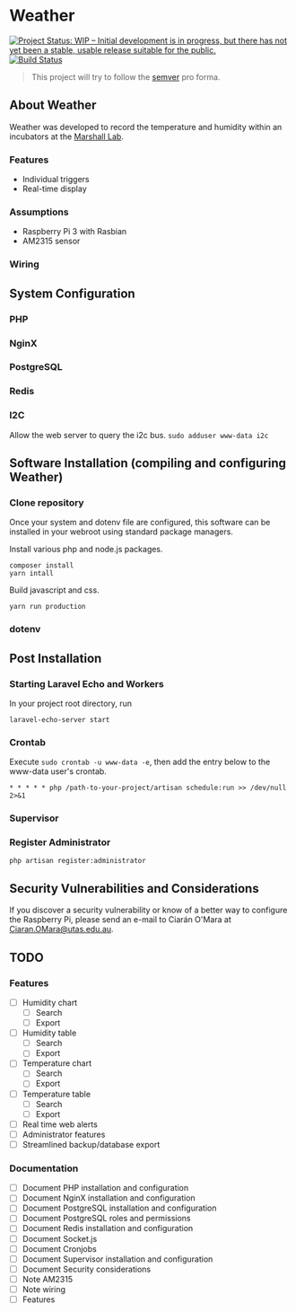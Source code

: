 # Weather
[![Project Status: WIP – Initial development is in progress, but there has not yet been a stable, usable release suitable for the public.](http://www.repostatus.org/badges/latest/wip.svg)](http://www.repostatus.org/#wip)
[![Build Status](https://travis-ci.org/kezkankrayon/weather.svg?branch=master)](https://travis-ci.org/kezkankrayon/weather)

> This project will try to follow the [semver](http://semver.org) pro forma.

## About Weather
Weather was developed to record the temperature and humidity within an incubators at the [Marshall Lab](http://marshall-lab.org). 

### Features
- Individual triggers
- Real-time display

### Assumptions
- Raspberry Pi 3 with Rasbian
- AM2315 sensor

### Wiring

## System Configuration

### PHP

### NginX

### PostgreSQL

### Redis

### I2C
Allow the web server to query the i2c bus. 
`sudo adduser www-data i2c`



## Software Installation (compiling and configuring Weather)

### Clone repository

Once your system and dotenv file are configured, this software can be installed in your webroot using standard package managers.

Install various php and node.js packages.
```commandline
composer install
yarn intall
```

Build javascript and css.
```commandline
yarn run production
```

### dotenv

## Post Installation

### Starting Laravel Echo and Workers
In your project root directory, run
```commandline
laravel-echo-server start
```

### Crontab
Execute  `sudo crontab -u www-data -e`, then add the entry below to the www-data user's crontab.

```commandline
* * * * * php /path-to-your-project/artisan schedule:run >> /dev/null 2>&1
```

### Supervisor

### Register Administrator

```commandline
php artisan register:administrator
```

## Security Vulnerabilities and Considerations

If you discover a security vulnerability or know of a better way to configure the Raspberry Pi, please send an e-mail to Ciarán O'Mara at Ciaran.OMara@utas.edu.au. 

## TODO

### Features
- [ ] Humidity chart
    - [ ] Search
    - [ ] Export
- [ ] Humidity table
    - [ ] Search
    - [ ] Export
- [ ] Temperature chart
    - [ ] Search
    - [ ] Export
- [ ] Temperature table
    - [ ] Search
    - [ ] Export
- [ ] Real time web alerts
- [ ] Administrator features
- [ ] Streamlined backup/database export

### Documentation
- [ ] Document PHP installation and configuration
- [ ] Document NginX installation and configuration
- [ ] Document PostgreSQL installation and configuration
- [ ] Document PostgreSQL roles and permissions
- [ ] Document Redis installation and configuration
- [ ] Document Socket.js
- [ ] Document Cronjobs
- [ ] Document Supervisor installation and configuration
- [ ] Document Security considerations
- [ ] Note AM2315
- [ ] Note wiring 
- [ ] Features
